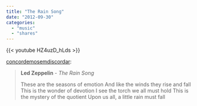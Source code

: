 ```yaml
---
title: "The Rain Song"
date: "2012-09-30"
categories:
  - "music"
  - "shares"
---
```


{{< youtube HZ4uzD_hLds >}}


[concordemosemdiscordar](http://concordemosemdiscordar.tumblr.com/post/32075819038/led-zeppelin-the-rain-song-these-are-the):

> **Led Zeppelin** - _The Rain Song_
>
> These are the seasons of emotion
> And like the winds they rise and fall
> This is the wonder of devotion
> I see the torch we all must hold
> This is the mystery of the quotient
> Upon us all, a little rain must fall
